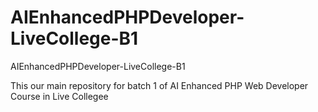 # AIEnhancedPHPDeveloper-LiveCollege-B1
 AIEnhancedPHPDeveloper-LiveCollege-B1

 This our main repository for batch 1 of AI Enhanced PHP Web Developer Course in Live Collegee
